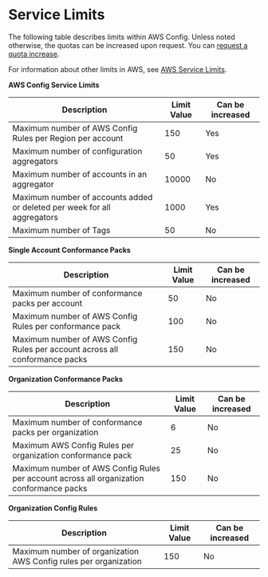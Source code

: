 # Service Limits<a name="configlimits"></a>

The following table describes limits within AWS Config\. Unless noted otherwise, the quotas can be increased upon request\. You can [request a quota increase](https://console.aws.amazon.com/support/home#/case/create?issueType=service-limit-increase&limitType=service-code-config-service)\.

For information about other limits in AWS, see [AWS Service Limits](https://docs.aws.amazon.com/general/latest/gr/aws_service_limits.html)\. 


**AWS Config Service Limits**  

| Description | Limit Value | Can be increased | 
| --- | --- | --- | 
| Maximum number of AWS Config Rules per Region per account | 150 | Yes | 
| Maximum number of configuration aggregators | 50 | Yes | 
| Maximum number of accounts in an aggregator | 10000 | No | 
| Maximum number of accounts added or deleted per week for all aggregators | 1000 | Yes | 
| Maximum number of Tags | 50 | No | 


**Single Account Conformance Packs**  

| Description | Limit Value | Can be increased | 
| --- | --- | --- | 
| Maximum number of conformance packs per account | 50 | No | 
| Maximum number of AWS Config Rules per conformance pack | 100 | No | 
| Maximum number of AWS Config Rules per account across all conformance packs | 150 | No | 


**Organization Conformance Packs**  

| Description | Limit Value | Can be increased | 
| --- | --- | --- | 
| Maximum number of conformance packs per organization | 6 | No | 
| Maximum AWS Config Rules per organization conformance pack | 25 | No | 
| Maximum number of AWS Config Rules per account across all organization conformance packs | 150 | No | 


**Organization Config Rules**  

| Description | Limit Value | Can be increased | 
| --- | --- | --- | 
| Maximum number of organization AWS Config rules per organization | 150 | No | 